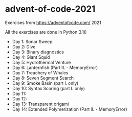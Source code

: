 # advent-of-code-2021
Exercises from https://adventofcode.com/ 2021

All the exercises are done in Python 3.10

- Day 1: Sonar Sweep
- Day 2: Dive
- Day 3: Binary diagnostics
- Day 4: Giant Squid
- Day 5: Hydrothermal Venture
- Day 6: Lanternfish (Part II. - MemoryError)
- Day 7: Treachery of Whales
- Day 8: Seven Segment Search
- Day 9: Smoke Basin (part I. only)
- Day 10: Syntax Scoring (part I. only)
- Day 11:
- Day 12:
- Day 13: Transparent origami
- Day 14: Extended Polymerization (Part II. - MemoryError)
